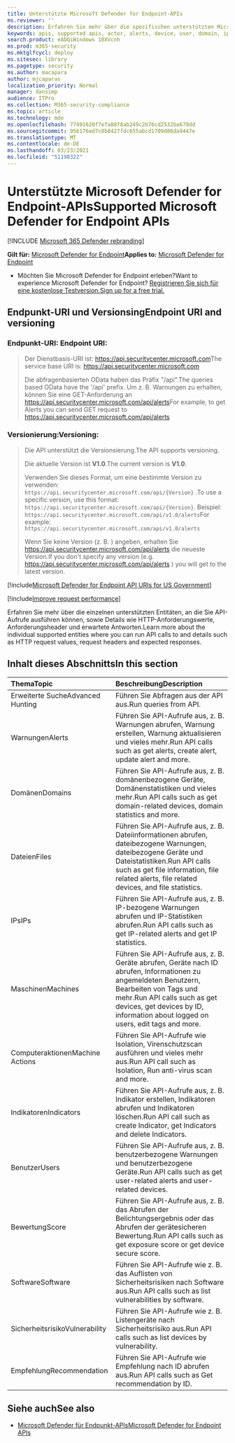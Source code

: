 ```yaml
---
title: Unterstützte Microsoft Defender for Endpoint-APIs
ms.reviewer: ''
description: Erfahren Sie mehr über die spezifischen unterstützten Microsoft Defender for Endpoint-Entitäten, an die Sie API-Aufrufe erstellen können.
keywords: apis, supported apis, actor, alerts, device, user, domain, ip, file, advanced queries, advanced hunting
search.product: eADQiWindows 10XVcnh
ms.prod: m365-security
ms.mktglfcycl: deploy
ms.sitesec: library
ms.pagetype: security
ms.author: macapara
author: mjcaparas
localization_priority: Normal
manager: dansimp
audience: ITPro
ms.collection: M365-security-compliance
ms.topic: article
ms.technology: mde
ms.openlocfilehash: 77491620f7efa88f8ab249c2b76cd2532ba679dd
ms.sourcegitcommit: 956176ed7c8b8427fdc655abcd1709d86da9447e
ms.translationtype: MT
ms.contentlocale: de-DE
ms.lasthandoff: 03/23/2021
ms.locfileid: "51198322"
---
```

# <a name="supported-microsoft-defender-for-endpoint-apis"></a><span data-ttu-id="4c2b8-104">Unterstützte Microsoft Defender for Endpoint-APIs</span><span class="sxs-lookup"><span data-stu-id="4c2b8-104">Supported Microsoft Defender for Endpoint APIs</span></span>

[!INCLUDE [Microsoft 365 Defender rebranding](../../includes/microsoft-defender.md)]


<span data-ttu-id="4c2b8-105">**Gilt für:** [Microsoft Defender for Endpoint](https://go.microsoft.com/fwlink/?linkid=2154037)</span><span class="sxs-lookup"><span data-stu-id="4c2b8-105">**Applies to:** [Microsoft Defender for Endpoint](https://go.microsoft.com/fwlink/?linkid=2154037)</span></span>

- <span data-ttu-id="4c2b8-106">Möchten Sie Microsoft Defender for Endpoint erleben?</span><span class="sxs-lookup"><span data-stu-id="4c2b8-106">Want to experience Microsoft Defender for Endpoint?</span></span> [<span data-ttu-id="4c2b8-107">Registrieren Sie sich für eine kostenlose Testversion.</span><span class="sxs-lookup"><span data-stu-id="4c2b8-107">Sign up for a free trial.</span></span>](https://www.microsoft.com/microsoft-365/windows/microsoft-defender-atp?ocid=docs-wdatp-exposedapis-abovefoldlink) 

## <a name="endpoint-uri-and-versioning"></a><span data-ttu-id="4c2b8-108">Endpunkt-URI und Versionsing</span><span class="sxs-lookup"><span data-stu-id="4c2b8-108">Endpoint URI and versioning</span></span>

### <a name="endpoint-uri"></a><span data-ttu-id="4c2b8-109">Endpunkt-URI:            </span><span class="sxs-lookup"><span data-stu-id="4c2b8-109">Endpoint URI:</span></span>

> <span data-ttu-id="4c2b8-110">Der Dienstbasis-URI ist: https://api.securitycenter.microsoft.com</span><span class="sxs-lookup"><span data-stu-id="4c2b8-110">The service base URI is: https://api.securitycenter.microsoft.com</span></span>
> 
> <span data-ttu-id="4c2b8-111">Die abfragenbasierten OData haben das Präfix "/api".</span><span class="sxs-lookup"><span data-stu-id="4c2b8-111">The queries based OData have the '/api' prefix.</span></span> <span data-ttu-id="4c2b8-112">Um z. B. Warnungen zu erhalten, können Sie eine GET-Anforderung an https://api.securitycenter.microsoft.com/api/alerts</span><span class="sxs-lookup"><span data-stu-id="4c2b8-112">For example, to get Alerts you can send GET request to https://api.securitycenter.microsoft.com/api/alerts</span></span>

### <a name="versioning"></a><span data-ttu-id="4c2b8-113">Versionierung:</span><span class="sxs-lookup"><span data-stu-id="4c2b8-113">Versioning:</span></span>

> <span data-ttu-id="4c2b8-114">Die API unterstützt die Versionsierung.</span><span class="sxs-lookup"><span data-stu-id="4c2b8-114">The API supports versioning.</span></span>
> 
> <span data-ttu-id="4c2b8-115">Die aktuelle Version ist **V1.0**.</span><span class="sxs-lookup"><span data-stu-id="4c2b8-115">The current version is **V1.0**.</span></span>
> 
> <span data-ttu-id="4c2b8-116">Verwenden Sie dieses Format, um eine bestimmte Version zu verwenden: `https://api.securitycenter.microsoft.com/api/{Version}` .</span><span class="sxs-lookup"><span data-stu-id="4c2b8-116">To use a specific version, use this format: `https://api.securitycenter.microsoft.com/api/{Version}`.</span></span> <span data-ttu-id="4c2b8-117">Beispiel: `https://api.securitycenter.microsoft.com/api/v1.0/alerts`</span><span class="sxs-lookup"><span data-stu-id="4c2b8-117">For example: `https://api.securitycenter.microsoft.com/api/v1.0/alerts`</span></span>
> 
> <span data-ttu-id="4c2b8-118">Wenn Sie keine Version (z. B. ) angeben, erhalten Sie https://api.securitycenter.microsoft.com/api/alerts die neueste Version.</span><span class="sxs-lookup"><span data-stu-id="4c2b8-118">If you don't specify any version (e.g. https://api.securitycenter.microsoft.com/api/alerts ) you will get to the latest version.</span></span>


[!include[Microsoft Defender for Endpoint API URIs for US Government](../../includes/microsoft-defender-api-usgov.md)]

[!include[Improve request performance](../../includes/improve-request-performance.md)]


<span data-ttu-id="4c2b8-119">Erfahren Sie mehr über die einzelnen unterstützten Entitäten, an die Sie API-Aufrufe ausführen können, sowie Details wie HTTP-Anforderungswerte, Anforderungsheader und erwartete Antworten.</span><span class="sxs-lookup"><span data-stu-id="4c2b8-119">Learn more about the individual supported entities where you can run API calls to and details such as HTTP request values, request headers and expected responses.</span></span>

## <a name="in-this-section"></a><span data-ttu-id="4c2b8-120">Inhalt dieses Abschnitts</span><span class="sxs-lookup"><span data-stu-id="4c2b8-120">In this section</span></span>

<span data-ttu-id="4c2b8-121">Thema</span><span class="sxs-lookup"><span data-stu-id="4c2b8-121">Topic</span></span> | <span data-ttu-id="4c2b8-122">Beschreibung</span><span class="sxs-lookup"><span data-stu-id="4c2b8-122">Description</span></span>
:---|:---
<span data-ttu-id="4c2b8-123">Erweiterte Suche</span><span class="sxs-lookup"><span data-stu-id="4c2b8-123">Advanced Hunting</span></span> | <span data-ttu-id="4c2b8-124">Führen Sie Abfragen aus der API aus.</span><span class="sxs-lookup"><span data-stu-id="4c2b8-124">Run queries from API.</span></span>
<span data-ttu-id="4c2b8-125">Warnungen</span><span class="sxs-lookup"><span data-stu-id="4c2b8-125">Alerts</span></span> | <span data-ttu-id="4c2b8-126">Führen Sie API-Aufrufe aus, z. B. Warnungen abrufen, Warnung erstellen, Warnung aktualisieren und vieles mehr.</span><span class="sxs-lookup"><span data-stu-id="4c2b8-126">Run API calls such as get alerts, create alert, update alert and more.</span></span>
<span data-ttu-id="4c2b8-127">Domänen</span><span class="sxs-lookup"><span data-stu-id="4c2b8-127">Domains</span></span> | <span data-ttu-id="4c2b8-128">Führen Sie API-Aufrufe aus, z. B. domänenbezogene Geräte, Domänenstatistiken und vieles mehr.</span><span class="sxs-lookup"><span data-stu-id="4c2b8-128">Run API calls such as get domain-related devices, domain statistics and more.</span></span>
<span data-ttu-id="4c2b8-129">Dateien</span><span class="sxs-lookup"><span data-stu-id="4c2b8-129">Files</span></span> | <span data-ttu-id="4c2b8-130">Führen Sie API-Aufrufe aus, z. B. Dateiinformationen abrufen, dateibezogene Warnungen, dateibezogene Geräte und Dateistatistiken.</span><span class="sxs-lookup"><span data-stu-id="4c2b8-130">Run API calls such as get file information, file related alerts, file related devices, and file statistics.</span></span>
<span data-ttu-id="4c2b8-131">IPs</span><span class="sxs-lookup"><span data-stu-id="4c2b8-131">IPs</span></span> | <span data-ttu-id="4c2b8-132">Führen Sie API-Aufrufe aus, z. B. IP-bezogene Warnungen abrufen und IP-Statistiken abrufen.</span><span class="sxs-lookup"><span data-stu-id="4c2b8-132">Run API calls such as get IP-related alerts and get IP statistics.</span></span>
<span data-ttu-id="4c2b8-133">Maschinen</span><span class="sxs-lookup"><span data-stu-id="4c2b8-133">Machines</span></span> | <span data-ttu-id="4c2b8-134">Führen Sie API-Aufrufe aus, z. B. Geräte abrufen, Geräte nach ID abrufen, Informationen zu angemeldeten Benutzern, Bearbeiten von Tags und mehr.</span><span class="sxs-lookup"><span data-stu-id="4c2b8-134">Run API calls such as get devices, get devices by ID, information about logged on users, edit tags and more.</span></span>
<span data-ttu-id="4c2b8-135">Computeraktionen</span><span class="sxs-lookup"><span data-stu-id="4c2b8-135">Machine Actions</span></span> | <span data-ttu-id="4c2b8-136">Führen Sie API-Aufrufe wie Isolation, Virenschutzscan ausführen und vieles mehr aus.</span><span class="sxs-lookup"><span data-stu-id="4c2b8-136">Run API call such as Isolation, Run anti-virus scan and more.</span></span>
<span data-ttu-id="4c2b8-137">Indikatoren</span><span class="sxs-lookup"><span data-stu-id="4c2b8-137">Indicators</span></span> | <span data-ttu-id="4c2b8-138">Führen Sie API-Aufrufe aus, z. B. Indikator erstellen, Indikatoren abrufen und Indikatoren löschen.</span><span class="sxs-lookup"><span data-stu-id="4c2b8-138">Run API call such as create Indicator, get Indicators and delete Indicators.</span></span>
<span data-ttu-id="4c2b8-139">Benutzer</span><span class="sxs-lookup"><span data-stu-id="4c2b8-139">Users</span></span> | <span data-ttu-id="4c2b8-140">Führen Sie API-Aufrufe aus, z. B. benutzerbezogene Warnungen und benutzerbezogene Geräte.</span><span class="sxs-lookup"><span data-stu-id="4c2b8-140">Run API calls such as get user-related alerts and user-related devices.</span></span>
<span data-ttu-id="4c2b8-141">Bewertung</span><span class="sxs-lookup"><span data-stu-id="4c2b8-141">Score</span></span> | <span data-ttu-id="4c2b8-142">Führen Sie API-Aufrufe aus, z. B. das Abrufen der Belichtungsergebnis oder das Abrufen der gerätesicheren Bewertung.</span><span class="sxs-lookup"><span data-stu-id="4c2b8-142">Run API calls such as get exposure score or get device secure score.</span></span>
<span data-ttu-id="4c2b8-143">Software</span><span class="sxs-lookup"><span data-stu-id="4c2b8-143">Software</span></span> | <span data-ttu-id="4c2b8-144">Führen Sie API-Aufrufe wie z. B. das Auflisten von Sicherheitsrisiken nach Software aus.</span><span class="sxs-lookup"><span data-stu-id="4c2b8-144">Run API calls such as list vulnerabilities by software.</span></span>
<span data-ttu-id="4c2b8-145">Sicherheitsrisiko</span><span class="sxs-lookup"><span data-stu-id="4c2b8-145">Vulnerability</span></span> | <span data-ttu-id="4c2b8-146">Führen Sie API-Aufrufe wie z. B. Listengeräte nach Sicherheitsrisiko aus.</span><span class="sxs-lookup"><span data-stu-id="4c2b8-146">Run API calls such as list devices by vulnerability.</span></span>
<span data-ttu-id="4c2b8-147">Empfehlung</span><span class="sxs-lookup"><span data-stu-id="4c2b8-147">Recommendation</span></span> | <span data-ttu-id="4c2b8-148">Führen Sie API-Aufrufe wie Empfehlung nach ID abrufen aus.</span><span class="sxs-lookup"><span data-stu-id="4c2b8-148">Run API calls such as Get recommendation by ID.</span></span>

## <a name="see-also"></a><span data-ttu-id="4c2b8-149">Siehe auch</span><span class="sxs-lookup"><span data-stu-id="4c2b8-149">See also</span></span>
- [<span data-ttu-id="4c2b8-150">Microsoft Defender für Endpunkt-APIs</span><span class="sxs-lookup"><span data-stu-id="4c2b8-150">Microsoft Defender for Endpoint APIs</span></span>](apis-intro.md)
